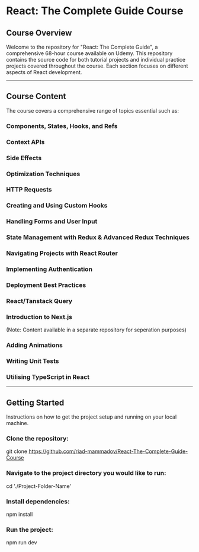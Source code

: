 # React: The Complete Guide Course

## Course Overview
Welcome to the repository for "React: The Complete Guide", a comprehensive 68-hour course available on Udemy. This repository contains the source code for both tutorial projects and individual practice projects covered throughout the course. Each section focuses on different aspects of React development.

---------------------------------------

## Course Content
The course covers a comprehensive range of topics essential such as:

### Components, States, Hooks, and Refs

### Context APIs

### Side Effects

### Optimization Techniques

### HTTP Requests

### Creating and Using Custom Hooks

### Handling Forms and User Input

### State Management with Redux & Advanced Redux Techniques

### Navigating Projects with React Router

### Implementing Authentication

### Deployment Best Practices

### React/Tanstack Query

### Introduction to Next.js
(Note: Content available in a separate repository for seperation purposes)

### Adding Animations

### Writing Unit Tests

### Utilising TypeScript in React

---------------------------------------

## Getting Started
Instructions on how to get the project setup and running on your local machine.

### Clone the repository:
git clone https://github.com/riad-mammadov/React-The-Complete-Guide-Course

### Navigate to the project directory you would like to run:
cd './Project-Folder-Name'

### Install dependencies:
npm install

### Run the project:
npm run dev
